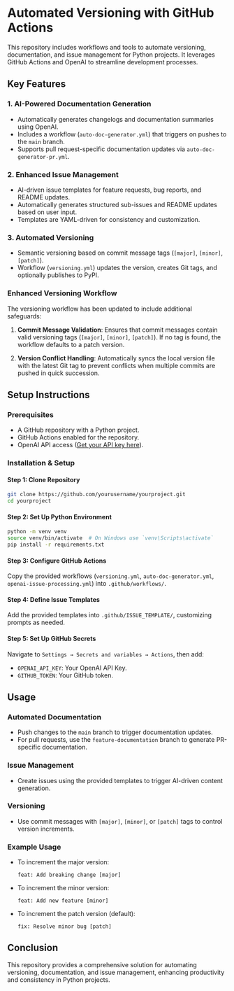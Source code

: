 # Automated Versioning with GitHub Actions

This repository includes workflows and tools to automate versioning, documentation, and issue management for Python projects. It leverages GitHub Actions and OpenAI to streamline development processes.

## Key Features

### 1. AI-Powered Documentation Generation
- Automatically generates changelogs and documentation summaries using OpenAI.
- Includes a workflow (`auto-doc-generator.yml`) that triggers on pushes to the `main` branch.
- Supports pull request-specific documentation updates via `auto-doc-generator-pr.yml`.

### 2. Enhanced Issue Management
- AI-driven issue templates for feature requests, bug reports, and README updates.
- Automatically generates structured sub-issues and README updates based on user input.
- Templates are YAML-driven for consistency and customization.

### 3. Automated Versioning
- Semantic versioning based on commit message tags (`[major]`, `[minor]`, `[patch]`).
- Workflow (`versioning.yml`) updates the version, creates Git tags, and optionally publishes to PyPI.

### Enhanced Versioning Workflow

The versioning workflow has been updated to include additional safeguards:

1. **Commit Message Validation**: Ensures that commit messages contain valid versioning tags (`[major]`, `[minor]`, `[patch]`). If no tag is found, the workflow defaults to a patch version.

2. **Version Conflict Handling**: Automatically syncs the local version file with the latest Git tag to prevent conflicts when multiple commits are pushed in quick succession.

## Setup Instructions

### Prerequisites
- A GitHub repository with a Python project.
- GitHub Actions enabled for the repository.
- OpenAI API access ([Get your API key here](https://platform.openai.com/api-keys)).

### Installation & Setup

#### Step 1: Clone Repository
```bash
git clone https://github.com/yourusername/yourproject.git
cd yourproject
```

#### Step 2: Set Up Python Environment
```bash
python -m venv venv
source venv/bin/activate  # On Windows use `venv\Scripts\activate`
pip install -r requirements.txt
```

#### Step 3: Configure GitHub Actions
Copy the provided workflows (`versioning.yml`, `auto-doc-generator.yml`, `openai-issue-processing.yml`) into `.github/workflows/`.

#### Step 4: Define Issue Templates
Add the provided templates into `.github/ISSUE_TEMPLATE/`, customizing prompts as needed.

#### Step 5: Set Up GitHub Secrets
Navigate to `Settings → Secrets and variables → Actions`, then add:
- `OPENAI_API_KEY`: Your OpenAI API Key.
- `GITHUB_TOKEN`: Your GitHub token.

## Usage

### Automated Documentation
- Push changes to the `main` branch to trigger documentation updates.
- For pull requests, use the `feature-documentation` branch to generate PR-specific documentation.

### Issue Management
- Create issues using the provided templates to trigger AI-driven content generation.

### Versioning
- Use commit messages with `[major]`, `[minor]`, or `[patch]` tags to control version increments.

### Example Usage

- To increment the major version:
  ```
  feat: Add breaking change [major]
  ```

- To increment the minor version:
  ```
  feat: Add new feature [minor]
  ```

- To increment the patch version (default):
  ```
  fix: Resolve minor bug [patch]
  ```

## Conclusion

This repository provides a comprehensive solution for automating versioning, documentation, and issue management, enhancing productivity and consistency in Python projects.
